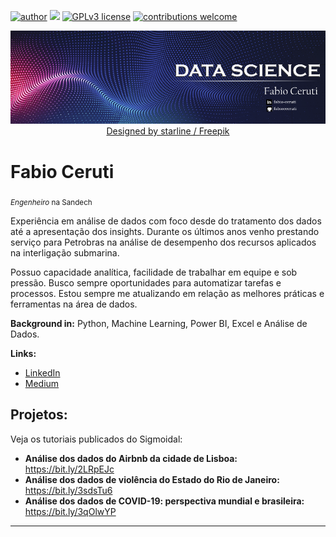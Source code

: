 [![author](https://img.shields.io/badge/author-fabiocceruti-red.svg)](https://www.linkedin.com/in/fabio-corr%C3%AAa-ceruti-32ab704b/) [![](https://img.shields.io/badge/python-3.7+-blue.svg)](https://www.python.org/downloads/release/python-365/) [![GPLv3 license](https://img.shields.io/badge/License-GPLv3-blue.svg)](http://perso.crans.org/besson/LICENSE.html) [![contributions welcome](https://img.shields.io/badge/contributions-welcome-brightgreen.svg?style=flat)](https://github.com/carlosfab/data_science/issues)

<p align="center">
  <img src="Banner_Principal_Ajustado.png" >
  <a href="http://www.freepik.com">Designed by starline / Freepik</a>
</p>

# Fabio Ceruti
<sub>*Engenheiro* na Sandech</sub>

Experiência em análise de dados com foco desde do tratamento dos dados até a apresentação dos insights. Durante os últimos anos venho prestando serviço para Petrobras na análise de desempenho dos recursos aplicados na interligação submarina.

Possuo capacidade analítica, facilidade de trabalhar em equipe e sob pressão. Busco sempre oportunidades para automatizar tarefas e processos. Estou sempre me atualizando em relação as melhores práticas e ferramentas na área de dados. 

**Background in:** Python, Machine Learning, Power BI, Excel e Análise de Dados.

**Links:**
* [LinkedIn](https://www.linkedin.com/in/fabio-corr%C3%AAa-ceruti-32ab704b/)
* [Medium](https://medium.com/@fabiocceruti10)


## Projetos:
Veja os tutoriais publicados do Sigmoidal:

* **Análise dos dados do Airbnb da cidade de Lisboa:** https://bit.ly/2LRpEJc
* **Análise dos dados de violência do Estado do Rio de Janeiro:** https://bit.ly/3sdsTu6
* **Análise dos dados de COVID-19: perspectiva mundial e brasileira:** https://bit.ly/3qOlwYP


---





